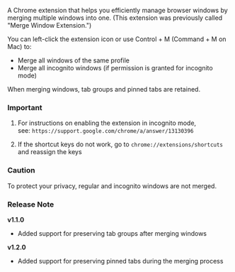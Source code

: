 A Chrome extension that helps you efficiently manage browser windows by merging
multiple windows into one. (This extension was previously called "Merge Window
Extension.")

You can left-click the extension icon or use Control + M (Command + M on Mac)
to:

- Merge all windows of the same profile
- Merge all incognito windows (if permission is granted for incognito mode)

When merging windows, tab groups and pinned tabs are retained.

### Important

1. For instructions on enabling the extension in incognito mode,\
   see: `https://support.google.com/chrome/a/answer/13130396`

2. If the shortcut keys do not work, go to `chrome://extensions/shortcuts` and
   reassign the keys

### Caution

To protect your privacy, regular and incognito windows are not merged.

### Release Note

**v1.1.0**

- Added support for preserving tab groups after merging windows

**v1.2.0**

- Added support for preserving pinned tabs during the merging process
